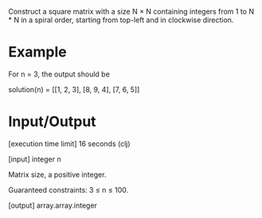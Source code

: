 Construct a square matrix with a size N × N containing integers from 1 to N * N in a spiral order, starting from top-left and in clockwise direction.

# Example

For n = 3, the output should be

solution(n) = 
[[1, 2, 3],
[8, 9, 4],
[7, 6, 5]]

# Input/Output

[execution time limit] 16 seconds (clj)

[input] integer n

Matrix size, a positive integer.

Guaranteed constraints:
3 ≤ n ≤ 100.

[output] array.array.integer
